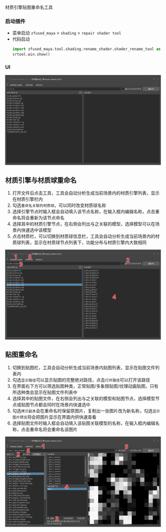 材质引擎贴图重命名工具

### 启动插件
- 菜单启动 
    `zfused_maya` > `shading` > `repair shader tool`
- 代码启动
    ```python
    import zfused_maya.tool.shading.rename_shader.shader_rename_tool as srtool
    srtool.win.show()
    ```
### UI  
![](pipeline/../../../images/shading/repair_shader/ui.png ':size=600')

## 材质引擎与材质球重命名
1. 打开文件后点击工具，工具会自动分析生成当前场景内的材质引擎列表，显示在材质引擎栏内
2. 勾选`重命名关联的材质球`，可以同时改变材质球名称
3. 选择引擎节点时输入框会自动填入该节点名称，在输入框内编辑名称，点击重命名将会重新为该节点命名
4. 选择其中的材质引擎节点，在右侧会列出与之关联的模型，选择模型可以在场景内快速选中该模型
5. 点击材质栏，可以切换到材质球信息栏，工具会自动分析生成当前场景内的材质球列表，显示在材质球节点列表下，功能分布与材质引擎内大致相同

![](pipeline/../../../images/shading/repair_shader/engine.png ':size=650')

## 贴图重命名
1. 切换到贴图栏，工具会自动分析生成当前场景内贴图列表，显示在贴图文件列表内
2. 勾选`显示路径`可以显示贴图的完整绝对路径，点击`打开路径`可以打开该路径
3. 在界面右下方可以筛选贴图种类，正常贴图/多象限贴图/纹理动画贴图，只有所选种类会显示在贴图文件列表中
4. 选择其中的贴图文件，在右侧会列出与之关联的模型和贴图节点，选择模型节点或贴图节点都会同时在场景内快速选中
5. 勾选`拷贝副本`会在重命名时保留原图片，复制出一张图片改为新名称，勾选`显示图片预览`将会把图片显示在界面内供快速查看
6. 选择贴图文件时输入框会自动填入该贴图关联模型的名称，在输入框内编辑名称，点击重命名将会重命名该图片

![](pipeline/../../../images/shading/repair_shader/texture.png ':size=650')
